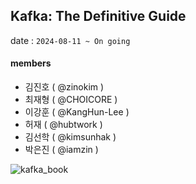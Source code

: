 ## Kafka: The Definitive Guide
date : `2024-08-11 ~ On going`
#### members
- 김진호 ( @zinokim )
- 최재형 ( @CHOICORE )
- 이강훈 ( @KangHun-Lee )
- 허재 ( @hubtwork )
- 김선학 ( @kimsunhak )
- 박은진 ( @iamzin )

![kafka_book](https://github.com/user-attachments/assets/e97d16ff-1586-47a9-a2c4-73ec04483d07)
